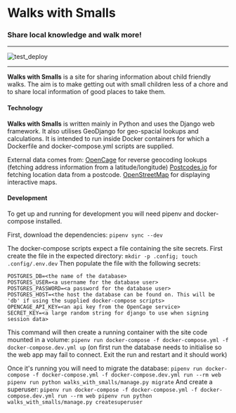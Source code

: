# Walks with Smalls
### Share local knowledge and walk more!

---
![test_deploy](https://github.com/mj2p/walks_with_smalls/workflows/test_deploy/badge.svg)

---

**Walks with Smalls** is a site for sharing information about child friendly walks.
The aim is to make getting out with small children less of a chore and to share local information of good places to take them.

#### Technology
**Walks with Smalls** is written mainly in Python and uses the Django web framework.
It also utilises GeoDjango for geo-spacial lookups and calculations.
It is intended to run inside Docker containers for which a Dockerfile and docker-compose.yml scripts are supplied.

External data comes from:
[OpenCage](https://opencagedata.com/) for reverse geocoding lookups (fetching address information from a latitude/longitude)
[Postcodes.io](https://postcodes.io/) for fetching location data from a postcode.
[OpenStreetMap](https://www.openstreetmap.org/copyright) for displaying interactive maps.

#### Development
To get up and running for development you will need pipenv and docker-compose installed.

First, download the dependencies:
`pipenv sync --dev`

The docker-compose scripts expect a file containing the site secrets.
First create the file in the expected directory:
`mkdir -p .config; touch .config/.env.dev`
Then populate the file with the following secrets:
```
POSTGRES_DB=<the name of the database>
POSTGRES_USER=<a username for the database user>
POSTGRES_PASSWORD=<a password for the database user>
POSTGRES_HOST=<the host the database can be found on. This will be 'db' if using the supplied docker-compose scripts>
OPENCAGE_API_KEY=<an api key from the OpenCage service>
SECRET_KEY=<a large random string for django to use when signing session data>
```

This command will then create a running container with the site code mounted in a volume:
`pipenv run docker-compose -f docker-compose.yml -f docker-compose.dev.yml up`
(on first run the database needs to initialise so the web app may fail to connect. Exit the run and restart and it should work)

Once it's running you will need to migrate the database:
`pipenv run docker-compose -f docker-compose.yml -f docker-compose.dev.yml run --rm web pipenv run python walks_with_smalls/manage.py migrate`
And create a superuser:
`pipenv run docker-compose -f docker-compose.yml -f docker-compose.dev.yml run --rm web pipenv run python walks_with_smalls/manage.py createsuperuser`
